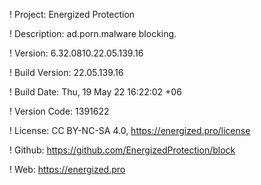 ! Project: Energized Protection

! Description: ad.porn.malware blocking.

! Version: 6.32.0810.22.05.139.16

! Build Version: 22.05.139.16

! Build Date: Thu, 19 May 22 16:22:02 +06

! Version Code: 1391622

! License: CC BY-NC-SA 4.0, https://energized.pro/license

! Github: https://github.com/EnergizedProtection/block

! Web: https://energized.pro
